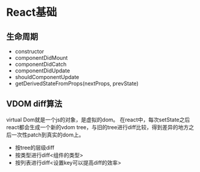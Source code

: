# React基础

## 生命周期
* constructor
* componentDidMount
* componentDidCatch
* componentDidUpdate
* shouldComponentUpdate
* getDerivedStateFromProps(nextProps, prevState)

## VDOM diff算法
virtual Dom就是一个js的对象，是虚拟的dom。
在react中，每次setState之后react都会生成一个新的vdom tree，与旧的tree进行diff比较，得到差异的地方之后一次性patch到真实的dom上。
* 按tree的层级diff
* 按类型进行diff<组件的类型>
* 按列表进行diff<设置key可以提高diff的效率>